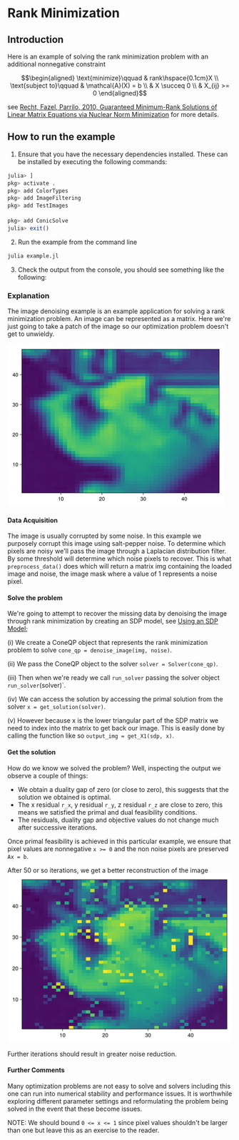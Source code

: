 # Rank Minimization

## Introduction

Here is an example of solving the rank minimization problem with an additional nonnegative constraint
```math
\begin{aligned}
\text{minimize}\qquad &
rank\hspace{0.1cm}X \\
\text{subject to}\qquad &
\mathcal{A}(X) = b \\
& X \succeq 0 \\
& X_{ij} >= 0
\end{aligned}
```
see [Recht, Fazel, Parrilo, 2010, Guaranteed Minimum-Rank Solutions of Linear Matrix Equations via Nuclear Norm Minimization](https://www.mit.edu/~parrilo/pubs/files/RechtFazelParrilo-GuaranteedMinimumRankSolutionsOfLinearMatrixEquationsViaNuclearNormMinimization-SIAM.pdf) for more details.

## How to run the example

1. Ensure that you have the necessary dependencies installed. These can be installed by executing the following commands:
```julia
julia> ]
pkg> activate .
pkg> add ColorTypes
pkg> add ImageFiltering
pkg> add TestImages

pkg> add ConicSolve
julia> exit()
```

2. Run the example from the command line
```bash
julia example.jl
```

3. Check the output from the console, you should see something like the following:

### Explanation

The image denoising example is an example application for solving a rank minimization problem. An image can be represented as a matrix. Here we're just going to take a patch of the image so our optimization problem doesn't get to unwieldy.

![Original Image Patch](../assets/image_rec_orig.png)

#### Data Acquisition
The image is usually corrupted by some noise. In this example we purposely corrupt this image using salt-pepper noise. To determine which pixels are noisy we'll pass the image through a Laplacian distribution filter. By some threshold will determine which noise pixels to recover. This is what `preprocess_data()` does which will return a matrix img containing the loaded image and noise, the image mask where a value of 1 represents a noise pixel.

#### Solve the problem
We're going to attempt to recover the missing data by denoising the image through rank minimization by creating an SDP model, see [Using an SDP Model](../index.md);

(i) We create a ConeQP object that represents the rank minimization problem to solve `cone_qp = denoise_image(img, noise)`.

(ii) We pass the ConeQP object to the solver `solver = Solver(cone_qp)`.

(iii) Then when we're ready we call `run_solver` passing the solver object `run_solver`(solver)`.

(iv) We can access the solution by accessing the primal solution from the solver `x = get_solution(solver)`.

(v) However because x is the lower triangular part of the SDP matrix we need to index into the matrix to get back our image. This is easily done by calling the function like so `output_img = get_X1(sdp, x)`.

#### Get the solution
How do we know we solved the problem? Well, inspecting the output we observe a couple of things:
- We obtain a duality gap of zero (or close to zero), this suggests that the solution we obtained is optimal.
- The x residual ``r_x``, y residual ``r_y``, z residual ``r_z`` are close to zero, this means we satisfied the primal and dual feasibility conditions.
- The residuals, duality gap and objective values do not change much after successive iterations.

Once primal feasibility is achieved in this particular example, we ensure that pixel values are nonnegative ``x >= 0`` and the non noise pixels are preserved ``Ax = b``.

After 50 or so iterations, we get a better reconstruction of the image
![Reconstructed Image Patch](../assets/image_rec_50_iter.png)

Further iterations should result in greater noise reduction.

#### Further Comments
Many optimization problems are not easy to solve and solvers including this one can run into numerical stability and performance issues. It is worthwhile exploring different parameter settings and reformulating the problem being solved in the event that these become issues.

NOTE: We should bound ``0 <= x <= 1`` since pixel values shouldn't be larger than one but leave this as an exercise to the reader.